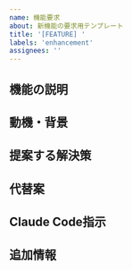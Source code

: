 ```yaml
---
name: 機能要求
about: 新機能の要求用テンプレート
title: '[FEATURE] '
labels: 'enhancement'
assignees: ''
---
```


## 機能の説明
<!-- 追加したい機能について説明してください -->

## 動機・背景
<!-- なぜこの機能が必要なのかを説明してください -->

## 提案する解決策
<!-- どのような実装方法を想定しているかを説明してください -->

## 代替案
<!-- 他に考えられる解決策があれば記載してください -->

## Claude Code指示
<!-- Claude Codeに機能実装を依頼したい場合は以下に記載 -->
<!-- 例: /claude この機能を実装してください -->

## 追加情報
<!-- その他の関連情報があれば記載してください -->
